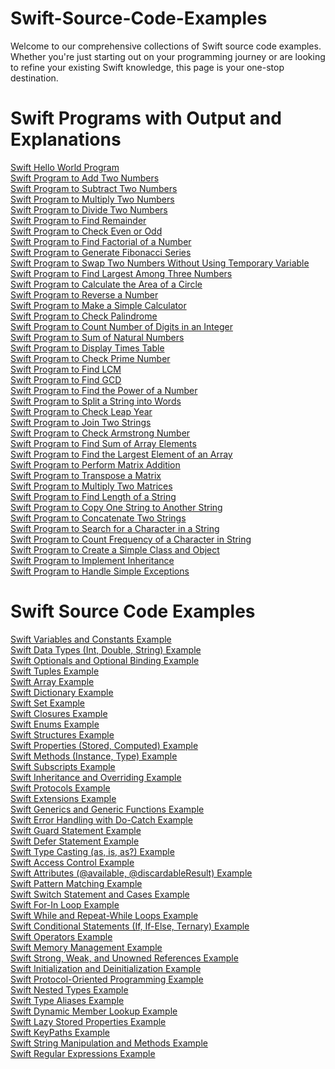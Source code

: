 # Swift-Source-Code-Examples
Welcome to our comprehensive collections of Swift source code examples. Whether you're just starting out on your programming journey or are looking to refine your existing Swift&nbsp;knowledge, this page is your one-stop destination.<h1 style="text-align: left;">Swift Programs with Output and Explanations</h1><a href="https://www.sourcecodeexamples.net/2023/09/swift-hello-world-program.html" target="_blank">Swift Hello World Program</a><br />
<a href="https://www.sourcecodeexamples.net/2023/09/swift-program-to-add-two-numbers.html" target="_blank">Swift Program to Add Two Numbers</a><br />
<a href="https://www.sourcecodeexamples.net/2023/09/swift-program-to-subtract-two-numbers.html" target="_blank">Swift Program to Subtract Two Numbers</a><br />
<a href="https://www.sourcecodeexamples.net/2023/09/swift-program-to-multiply-two-numbers.html" target="_blank">Swift Program to Multiply Two Numbers</a><br />
<a href="https://www.sourcecodeexamples.net/2023/09/swift-program-to-divide-two-numbers.html" target="_blank">Swift Program to Divide Two Numbers</a><br />
<a href="https://www.sourcecodeexamples.net/2023/09/swift-program-to-find-remainder.html" target="_blank">Swift Program to Find Remainder</a><br />
<a href="https://www.sourcecodeexamples.net/2023/09/swift-program-to-check-even-or-odd.html" target="_blank">Swift Program to Check Even or Odd</a><br />
<a href="https://www.sourcecodeexamples.net/2023/09/swift-program-to-find-factorial-of.html" target="_blank">Swift Program to Find Factorial of a Number</a><br />
<a href="https://www.sourcecodeexamples.net/2023/09/swift-program-to-generate-fibonacci.html" target="_blank">Swift Program to Generate Fibonacci Series</a><br />
<a href="https://www.sourcecodeexamples.net/2023/09/swift-program-to-swap-two-numbers.html" target="_blank">Swift Program to Swap Two Numbers Without Using Temporary Variable</a><br />
<a href="https://www.sourcecodeexamples.net/2023/09/swift-program-to-find-largest-among-three-numbers.html" target="_blank">Swift Program to Find Largest Among Three Numbers</a><br />
<a href="https://www.sourcecodeexamples.net/2023/09/swift-program-to-calculate-area-of-circle.html" target="_blank">Swift Program to Calculate the Area of a Circle</a><br />
<a href="https://www.sourcecodeexamples.net/2023/09/swift-program-to-reverse-number.html" target="_blank">Swift Program to Reverse a Number</a><br />
<a href="https://www.sourcecodeexamples.net/2023/09/swift-program-to-make-simple-calculator.html" target="_blank">Swift Program to Make a Simple Calculator</a><br />
<a href="https://www.sourcecodeexamples.net/2023/09/swift-program-to-check-palindrome.html" target="_blank">Swift Program to Check Palindrome</a><br />
<a href="https://www.sourcecodeexamples.net/2023/09/swift-program-to-count-number-of-digits.html" target="_blank">Swift Program to Count Number of Digits in an Integer</a><br />
<a href="https://www.sourcecodeexamples.net/2023/09/swift-program-to-sum-of-natural-numbers.html" target="_blank">Swift Program to Sum of Natural Numbers</a><br />
<a href="https://www.sourcecodeexamples.net/2023/09/swift-program-to-display-times-table.html" target="_blank">Swift Program to Display Times Table</a><br />
<a href="https://www.sourcecodeexamples.net/2023/09/swift-program-to-check-prime-number.html" target="_blank">Swift Program to Check Prime Number</a><br />
<a href="https://www.sourcecodeexamples.net/2023/09/swift-program-to-find-lcm.html" target="_blank">Swift Program to Find LCM</a><br />
<a href="https://www.sourcecodeexamples.net/2023/09/swift-program-to-find-gcd.html" target="_blank">Swift Program to Find GCD</a><br />
<a href="https://www.sourcecodeexamples.net/2023/09/swift-program-to-find-power-of-number.html" target="_blank">Swift Program to Find the Power of a Number</a><br />
<a href="https://www.sourcecodeexamples.net/2023/09/swift-program-to-split-string-into-words.html" target="_blank">Swift Program to Split a String into Words</a><br />
<a href="https://www.sourcecodeexamples.net/2023/09/swift-program-to-check-leap-year.html" target="_blank">Swift Program to Check Leap Year</a><br />
<a href="https://www.sourcecodeexamples.net/2023/09/swift-program-to-join-two-strings.html" target="_blank">Swift Program to Join Two Strings</a><br />
<a href="https://www.sourcecodeexamples.net/2023/09/swift-program-to-check-armstrong-number.html" target="_blank">Swift Program to Check Armstrong Number</a><br />
<a href="https://www.sourcecodeexamples.net/2023/09/swift-program-to-find-sum-of-array.html" target="_blank">Swift Program to Find Sum of Array Elements</a><br />
<a href="https://www.sourcecodeexamples.net/2023/09/swift-program-to-find-largest-element.html" target="_blank">Swift Program to Find the Largest Element of an Array</a><br />
<a href="https://www.sourcecodeexamples.net/2023/09/swift-program-to-perform-matrix-addition.html" target="_blank">Swift Program to Perform Matrix Addition</a><br />
<a href="https://www.sourcecodeexamples.net/2023/09/swift-program-to-transpose-matrix.html" target="_blank">Swift Program to Transpose a Matrix</a><br />
<a href="https://www.sourcecodeexamples.net/2023/09/swift-program-to-multiply-two-matrices.html" target="_blank">Swift Program to Multiply Two Matrices</a><br />
<a href="https://www.sourcecodeexamples.net/2023/09/swift-program-to-find-length-of-string.html" target="_blank">Swift Program to Find Length of a String</a><br />
<a href="https://www.sourcecodeexamples.net/2023/09/swift-program-to-copy-one-string-to.html" target="_blank">Swift Program to Copy One String to Another String</a><br />
<a href="https://www.sourcecodeexamples.net/2023/09/swift-program-to-concatenate-two-strings.html" target="_blank">Swift Program to Concatenate Two Strings</a><br />
<a href="https://www.sourcecodeexamples.net/2023/09/swift-program-to-search-for-character.html" target="_blank">Swift Program to Search for a Character in a String</a><br />
<a href="https://www.sourcecodeexamples.net/2023/09/swift-program-to-count-frequency-of.html" target="_blank">Swift Program to Count Frequency of a Character in String</a><br />
<a href="https://www.sourcecodeexamples.net/2023/09/swift-program-to-create-simple-class.html" target="_blank">Swift Program to Create a Simple Class and Object</a><br />
<a href="https://www.sourcecodeexamples.net/2023/09/swift-program-to-implement-inheritance.html" target="_blank">Swift Program to Implement Inheritance</a><br />
<a href="https://www.sourcecodeexamples.net/2023/09/swift-program-to-handle-simple.html" target="_blank">Swift Program to Handle Simple Exceptions</a><div><h1>Swift Source Code Examples</h1>
<a href="https://www.sourcecodeexamples.net/2023/09/swift-variables-and-constants-example.html" target="_blank">Swift Variables and Constants Example</a><br />
<a href="https://www.sourcecodeexamples.net/2023/09/swift-data-types-int-double-string.html" target="_blank">Swift Data Types (Int, Double, String) Example</a><br />
<a href="https://www.sourcecodeexamples.net/2023/09/swift-optionals-and-optional-binding.html" target="_blank">Swift Optionals and Optional Binding Example</a><br />
<a href="https://www.sourcecodeexamples.net/2023/09/swift-tuples-example.html" target="_blank">Swift Tuples Example</a><br />
<a href="https://www.sourcecodeexamples.net/2023/09/swift-array-example.html" target="_blank">Swift Array Example</a><br />
<a href="https://www.sourcecodeexamples.net/2023/09/swift-dictionary-example.html" target="_blank">Swift Dictionary Example</a><br />
<a href="https://www.sourcecodeexamples.net/2023/09/swift-set-example.html" target="_blank">Swift Set Example</a><br />
<a href="https://www.sourcecodeexamples.net/2023/09/swift-closures-example.html" target="_blank">Swift Closures Example</a><br />
<a href="https://www.sourcecodeexamples.net/2023/09/swift-enums-example.html" target="_blank">Swift Enums Example</a><br />
<a href="https://www.sourcecodeexamples.net/2023/09/swift-structures-example.html" target="_blank">Swift Structures Example</a><br />
<a href="https://www.sourcecodeexamples.net/2023/09/swift-properties-stored-computed-example.html" target="_blank">Swift Properties (Stored, Computed) Example</a><br />
<a href="https://www.sourcecodeexamples.net/2023/09/swift-methods-instance-type-example.html" target="_blank">Swift Methods (Instance, Type) Example</a><br />
<a href="https://www.sourcecodeexamples.net/2023/09/swift-subscripts-example.html" target="_blank">Swift Subscripts Example</a><br />
<a href="https://www.sourcecodeexamples.net/2023/09/swift-inheritance-and-overriding-example.html" target="_blank">Swift Inheritance and Overriding Example</a><br />
<a href="https://www.sourcecodeexamples.net/2023/09/swift-protocols-example.html" target="_blank">Swift Protocols Example</a><br />
<a href="https://www.sourcecodeexamples.net/2023/09/swift-extensions-example.html" target="_blank">Swift Extensions Example</a><br />
<a href="https://www.sourcecodeexamples.net/2023/09/swift-generics-and-generic-functions.html" target="_blank">Swift Generics and Generic Functions Example</a><br />
<a href="https://www.sourcecodeexamples.net/2023/09/swift-error-handling-with-do-catch.html" target="_blank">Swift Error Handling with Do-Catch Example</a><br />
<a href="https://www.sourcecodeexamples.net/2023/09/swift-guard-statement-example.html" target="_blank">Swift Guard Statement Example</a><br />
<a href="https://www.sourcecodeexamples.net/2023/09/swift-defer-statement-example.html" target="_blank">Swift Defer Statement Example</a><br />
<a href="https://www.sourcecodeexamples.net/2023/09/swift-type-casting-as-is-as-example.html" target="_blank">Swift Type Casting (as, is, as?) Example</a><br />
<a href="https://www.sourcecodeexamples.net/2023/09/swift-access-control-example.html" target="_blank">Swift Access Control Example</a><br />
<a href="https://www.sourcecodeexamples.net/2023/09/swift-attributes-available.html" target="_blank">Swift Attributes (@available, @discardableResult) Example</a><br />
<a href="https://www.sourcecodeexamples.net/2023/09/swift-pattern-matching-example.html" target="_blank">Swift Pattern Matching Example</a><br />
<a href="https://www.sourcecodeexamples.net/2023/09/swift-switch-statement-and-cases-example.html" target="_blank">Swift Switch Statement and Cases Example</a><br />
<a href="https://www.sourcecodeexamples.net/2023/09/swift-for-in-loop-example.html" target="_blank">Swift For-In Loop Example</a><br />
<a href="https://www.sourcecodeexamples.net/2023/09/swift-while-and-repeat-while-loops.html" target="_blank">Swift While and Repeat-While Loops Example</a><br />
<a href="https://www.sourcecodeexamples.net/2023/09/swift-conditional-statements-if-if-else.html" target="_blank">Swift Conditional Statements (If, If-Else, Ternary) Example</a><br />
<a href="https://www.sourcecodeexamples.net/2023/09/swift-operators-example.html" target="_blank">Swift Operators Example</a><br />
<a href="https://www.sourcecodeexamples.net/2023/09/swift-memory-management-example.html" target="_blank">Swift Memory Management Example</a><br />
<a href="https://www.sourcecodeexamples.net/2023/09/swift-strong-weak-and-unowned.html" target="_blank">Swift Strong, Weak, and Unowned References Example</a><br />
<a href="https://www.sourcecodeexamples.net/2023/09/swift-initialization-and.html" target="_blank">Swift Initialization and Deinitialization Example</a><br />
<a href="https://www.sourcecodeexamples.net/2023/09/swift-protocol-oriented-programming.html" target="_blank">Swift Protocol-Oriented Programming Example</a><br />
<a href="https://www.sourcecodeexamples.net/2023/09/swift-nested-types-example.html" target="_blank">Swift Nested Types Example</a><br />
<a href="https://www.sourcecodeexamples.net/2023/09/swift-type-aliases-example.html" target="_blank">Swift Type Aliases Example</a><br />
<a href="https://www.sourcecodeexamples.net/2023/09/swift-dynamic-member-lookup-example_17.html" target="_blank">Swift Dynamic Member Lookup Example</a><br />
<a href="https://www.sourcecodeexamples.net/2023/09/swift-lazy-stored-properties-example.html" target="_blank">Swift Lazy Stored Properties Example</a><br />
<a href="https://www.sourcecodeexamples.net/2023/09/swift-keypaths-example.html" target="_blank">Swift KeyPaths Example</a><br />
<a href="https://www.sourcecodeexamples.net/2023/09/swift-string-manipulation-and-methods.html" target="_blank">Swift String Manipulation and Methods Example</a><br />
<a href="https://www.sourcecodeexamples.net/2023/09/swift-regular-expressions-example.html" target="_blank">Swift Regular Expressions Example</a><br />
</div>
